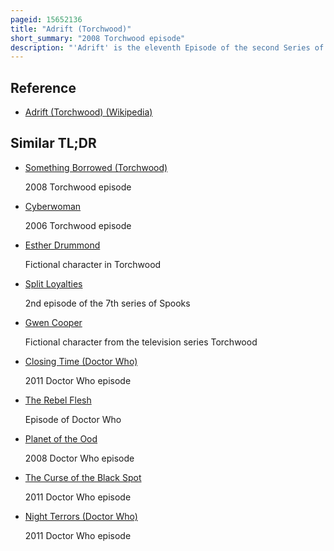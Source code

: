 ```yaml
---
pageid: 15652136
title: "Adrift (Torchwood)"
short_summary: "2008 Torchwood episode"
description: "'Adrift' is the eleventh Episode of the second Series of the british Science Fiction Television Series Torchwood, which was first Broadcast on Bbc Three on 19 March 2008, and repeated on Bbc two one Week later. The Episode was written by Series one and two Head Writer Chris Chibnall, directed by Mark Everest and produced by Sophie Fante and Richard Stokes. The Episode featured the five original Series regulars john Barrowman eve Myles burn gorman naoko Mori and Gareth David Lloyd plus recurring Actors kai owen and tom Price."
---
```


## Reference

- [Adrift (Torchwood) (Wikipedia)](https://en.wikipedia.org/?curid=15652136)

## Similar TL;DR

- [Something Borrowed (Torchwood)](/tldr/en/something-borrowed-torchwood)

  2008 Torchwood episode

- [Cyberwoman](/tldr/en/cyberwoman)

  2006 Torchwood episode

- [Esther Drummond](/tldr/en/esther-drummond)

  Fictional character in Torchwood

- [Split Loyalties](/tldr/en/split-loyalties)

  2nd episode of the 7th series of Spooks

- [Gwen Cooper](/tldr/en/gwen-cooper)

  Fictional character from the television series Torchwood

- [Closing Time (Doctor Who)](/tldr/en/closing-time-doctor-who)

  2011 Doctor Who episode

- [The Rebel Flesh](/tldr/en/the-rebel-flesh)

  Episode of Doctor Who

- [Planet of the Ood](/tldr/en/planet-of-the-ood)

  2008 Doctor Who episode

- [The Curse of the Black Spot](/tldr/en/the-curse-of-the-black-spot)

  2011 Doctor Who episode

- [Night Terrors (Doctor Who)](/tldr/en/night-terrors-doctor-who)

  2011 Doctor Who episode
